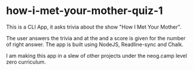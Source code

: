 # how-i-met-your-mother-quiz-1
This is a CLI App, it asks trivia about the show "How I Met Your Mother". 

The user answers the trivia and at the and a score is given for the number of right answer. The app is built using NodeJS, Readline-sync and Chalk.

I am making this app in a slew of other projects under the neog.camp level zero curriculum.
